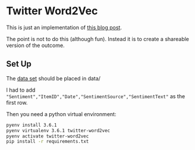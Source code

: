 Twitter Word2Vec
================

This is just an implementation of [this blog post](http://ahmedbesbes.com/sentiment-analysis-on-twitter-using-word2vec-and-keras.html).

The point is not to do this (although fun). Instead it is to create a shareable version of the outcome.

Set Up
------

The [data set](https://drive.google.com/uc?id=0B04GJPshIjmPRnZManQwWEdTZjg&export=download) should be placed in data/

I had to add `"Sentiment","ItemID","Date","SentimentSource","SentimentText"` as the first row.

Then you need a python virtual environment:

```bash
pyenv install 3.6.1
pyenv virtualenv 3.6.1 twitter-word2vec
pyenv activate twitter-word2vec
pip install -r requirements.txt
```
